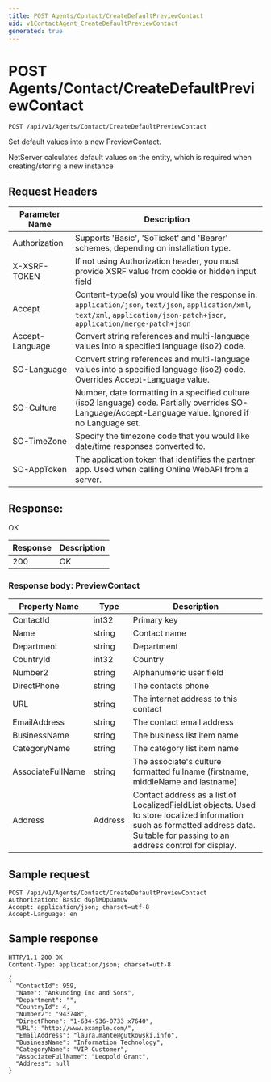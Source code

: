 ```yaml
---
title: POST Agents/Contact/CreateDefaultPreviewContact
uid: v1ContactAgent_CreateDefaultPreviewContact
generated: true
---
```


# POST Agents/Contact/CreateDefaultPreviewContact

```http
POST /api/v1/Agents/Contact/CreateDefaultPreviewContact
```

Set default values into a new PreviewContact.


NetServer calculates default values on the entity, which is required when creating/storing a new instance







## Request Headers

| Parameter Name | Description |
|----------------|-------------|
| Authorization  | Supports 'Basic', 'SoTicket' and 'Bearer' schemes, depending on installation type. |
| X-XSRF-TOKEN   | If not using Authorization header, you must provide XSRF value from cookie or hidden input field |
| Accept         | Content-type(s) you would like the response in: `application/json`, `text/json`, `application/xml`, `text/xml`, `application/json-patch+json`, `application/merge-patch+json` |
| Accept-Language | Convert string references and multi-language values into a specified language (iso2) code. |
| SO-Language | Convert string references and multi-language values into a specified language (iso2) code. Overrides Accept-Language value. |
| SO-Culture | Number, date formatting in a specified culture (iso2 language) code. Partially overrides SO-Language/Accept-Language value. Ignored if no Language set. |
| SO-TimeZone | Specify the timezone code that you would like date/time responses converted to. |
| SO-AppToken | The application token that identifies the partner app. Used when calling Online WebAPI from a server. |


## Response:

OK

| Response | Description |
|----------------|-------------|
| 200 | OK |

### Response body: PreviewContact

| Property Name | Type |  Description |
|----------------|------|--------------|
| ContactId | int32 | Primary key |
| Name | string | Contact name |
| Department | string | Department |
| CountryId | int32 | Country |
| Number2 | string | Alphanumeric user field |
| DirectPhone | string | The contacts phone |
| URL | string | The internet address to this contact |
| EmailAddress | string | The contact email address |
| BusinessName | string | The business list item name |
| CategoryName | string | The category list item name |
| AssociateFullName | string | The associate's culture formatted fullname (firstname, middleName and lastname) |
| Address | Address | Contact address as a list of LocalizedFieldList objects. Used to store localized information such as formatted address data. Suitable for passing to an address control for display. |

## Sample request

```http!
POST /api/v1/Agents/Contact/CreateDefaultPreviewContact
Authorization: Basic dGplMDpUamUw
Accept: application/json; charset=utf-8
Accept-Language: en
```

## Sample response

```http_
HTTP/1.1 200 OK
Content-Type: application/json; charset=utf-8

{
  "ContactId": 959,
  "Name": "Ankunding Inc and Sons",
  "Department": "",
  "CountryId": 4,
  "Number2": "943748",
  "DirectPhone": "1-634-936-0733 x7640",
  "URL": "http://www.example.com/",
  "EmailAddress": "laura.mante@gutkowski.info",
  "BusinessName": "Information Technology",
  "CategoryName": "VIP Customer",
  "AssociateFullName": "Leopold Grant",
  "Address": null
}
```